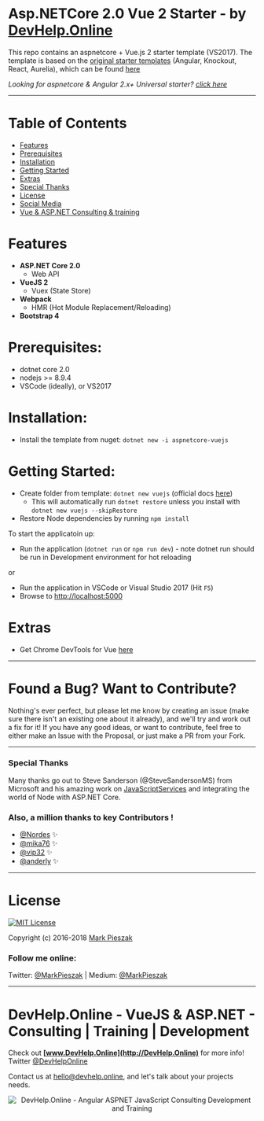 # Asp.NETCore 2.0 Vue 2 Starter - by [DevHelp.Online](http://www.DevHelp.Online)

This repo contains an aspnetcore + Vue.js 2 starter template (VS2017). The template is based
on the [original starter templates](https://blogs.msdn.microsoft.com/webdev/2017/02/14/building-single-page-applications-on-asp-net-core-with-javascriptservices/) (Angular, Knockout, React, Aurelia), which can be found [here](https://github.com/aspnet/JavaScriptServices/tree/dev/templates)

_Looking for aspnetcore & Angular 2.x+ Universal starter? [click here](https://github.com/MarkPieszak/aspnetcore-angular2-universal)_
 
---

# Table of Contents

* [Features](#features)
* [Prerequisites](#prerequisites)
* [Installation](#installation)
* [Getting Started](#getting-started)
* [Extras](#extras)
* [Special Thanks](#special-thanks)
* [License](#license)
* [Social Media](#follow-me-online)
* [Vue & ASP.NET Consulting & training](#devhelponline---angular--aspnet---consulting--training--development)

# Features

- **ASP.NET Core 2.0**
  - Web API
- **VueJS 2**
  - Vuex (State Store)
- **Webpack**
  - HMR (Hot Module Replacement/Reloading)
- **Bootstrap 4**

# Prerequisites:
 * dotnet core 2.0
 * nodejs >= 8.9.4
 * VSCode (ideally), or VS2017

# Installation:
 * Install the template from nuget: `dotnet new -i aspnetcore-vuejs`
 
# Getting Started:
 * Create folder from template: `dotnet new vuejs` (official docs [here](https://docs.microsoft.com/en-us/dotnet/core/tools/dotnet-new?tabs=netcore2x))
   * This will automatically run `dotnet restore` unless you install with `dotnet new vuejs --skipRestore`
 * Restore Node dependencies by running `npm install`

To start the applicatoin up:

 * Run the application (`dotnet run` or `npm run dev`) - note dotnet run should be run in Development environment for hot reloading
 
 or
 
 * Run the application in VSCode or Visual Studio 2017 (Hit `F5`)
 * Browse to [http://localhost:5000](http://localhost:5000)

# Extras

- Get Chrome DevTools for Vue [here](https://chrome.google.com/webstore/detail/vuejs-devtools/nhdogjmejiglipccpnnnanhbledajbpd)

----

# Found a Bug? Want to Contribute?

Nothing's ever perfect, but please let me know by creating an issue (make sure there isn't an existing one about it already), and we'll try and work out a fix for it! If you have any good ideas, or want to contribute, feel free to either make an Issue with the Proposal, or just make a PR from your Fork.

----

### Special Thanks

Many thanks go out to Steve Sanderson (@SteveSandersonMS) from Microsoft and his amazing work on [JavaScriptServices](https://blogs.msdn.microsoft.com/webdev/2017/02/14/building-single-page-applications-on-asp-net-core-with-javascriptservices/) and integrating the world of Node with ASP.NET Core.

### Also, a million thanks to key Contributors ! 



- [@Nordes](https://github.com/Nordes) :sparkles:
- [@mika76](https://github.com/mika76) :sparkles:
- [@vip32](https://github.com/vip32) :sparkles:
- [@anderly](https://github.com/anderly) :sparkles:


----

# License

[![MIT License](https://img.shields.io/badge/license-MIT-blue.svg?style=flat)](/LICENSE) 

Copyright (c) 2016-2018 [Mark Pieszak](https://github.com/MarkPieszak)

### Follow me online:

Twitter: [@MarkPieszak](http://twitter.com/MarkPieszak) | Medium: [@MarkPieszak](https://medium.com/@MarkPieszak)

----

# DevHelp.Online - VueJS & ASP.NET - Consulting | Training | Development

Check out **[www.DevHelp.Online](http://DevHelp.Online)** for more info! Twitter [@DevHelpOnline](https://twitter.com/DevHelpOnline)

Contact us at <hello@devhelp.online>, and let's talk about your projects needs.

<p align="center">
    <img src="https://s3.amazonaws.com/media-p.slid.es/uploads/768119/images/4272479/Screen_Shot_2017-10-27_at_6.58.34_PM.png" alt="DevHelp.Online - Angular ASPNET JavaScript Consulting Development and Training">
</p>
